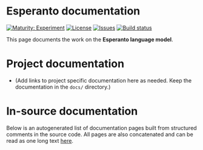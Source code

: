# Esperanto documentation

[![Maturity: Experiment](https://img.shields.io/badge/Maturity-Experiment-black.svg)](https://giellalt.github.io/MaturityClassification.html)
[![License](https://img.shields.io/github/license/giellalt/lang-epo)](https://github.com/giellalt/lang-epo/blob/main/LICENSE)
[![Issues](https://img.shields.io/github/issues/giellalt/lang-epo)](https://github.com/giellalt/lang-epo/issues)
[![Build status](https://github.com/giellalt/lang-epo/workflows/Speller%20CI+CD/badge.svg)](https://github.com/giellalt/lang-epo/actions)

This page documents the work on the **Esperanto language model**. 

# Project documentation

* (Add links to project specific documentation here as needed. Keep the documentation in the `docs/` directory.)

# In-source documentation

Below is an autogenerated list of documentation pages built from structured comments in the source code. All pages are also concatenated and can be read as one long text [here](epo.md).
